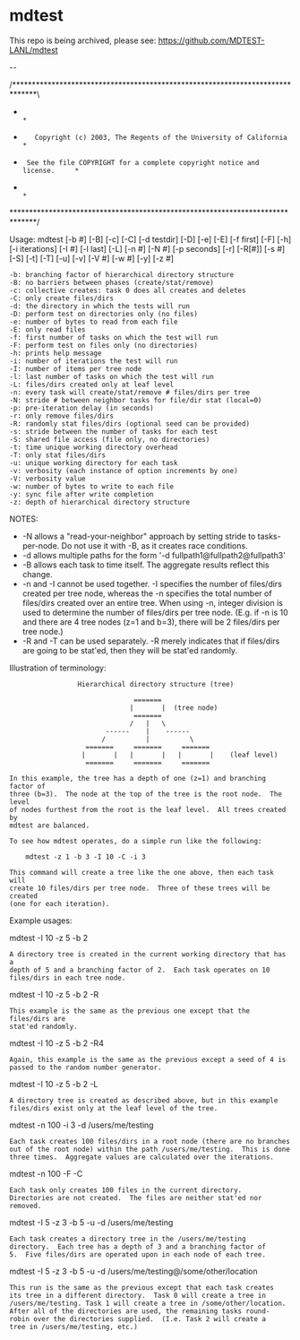 # mdtest

This repo is being archived, please see: https://github.com/MDTEST-LANL/mdtest

--

/******************************************************************************\
*                                                                              *
*        Copyright (c) 2003, The Regents of the University of California       *
*      See the file COPYRIGHT for a complete copyright notice and license.     *
*                                                                              *
\******************************************************************************/

Usage:	mdtest [-b #] [-B] [-c] [-C] [-d testdir] [-D] [-e] [-E] [-f first] [-F]
               [-h] [-i iterations] [-I #] [-l last] [-L] [-n #] [-N #] [-p seconds] 
               [-r] [-R[#]] [-s #] [-S] [-t] [-T] [-u] [-v] [-V #] [-w #] [-y]
               [-z #]

    -b: branching factor of hierarchical directory structure
    -B: no barriers between phases (create/stat/remove)
    -c: collective creates: task 0 does all creates and deletes
    -C: only create files/dirs
    -d: the directory in which the tests will run
    -D: perform test on directories only (no files)
    -e: number of bytes to read from each file
    -E: only read files
    -f: first number of tasks on which the test will run
    -F: perform test on files only (no directories)
    -h: prints help message
    -i: number of iterations the test will run
    -I: number of items per tree node    
    -l: last number of tasks on which the test will run
    -L: files/dirs created only at leaf level
    -n: every task will create/stat/remove # files/dirs per tree
    -N: stride # between neighbor tasks for file/dir stat (local=0)
    -p: pre-iteration delay (in seconds)
    -r: only remove files/dirs
    -R: randomly stat files/dirs (optional seed can be provided)    
    -s: stride between the number of tasks for each test
    -S: shared file access (file only, no directories)
    -t: time unique working directory overhead
    -T: only stat files/dirs        
    -u: unique working directory for each task
    -v: verbosity (each instance of option increments by one)
    -V: verbosity value
    -w: number of bytes to write to each file
    -y: sync file after write completion
    -z: depth of hierarchical directory structure

NOTES:
 * -N allows a "read-your-neighbor" approach by setting stride to 
    tasks-per-node. Do not use it with -B, as it creates race conditions.
 * -d allows multiple paths for the form '-d fullpath1@fullpath2@fullpath3'
 * -B allows each task to time itself. The aggregate results reflect this 
    change.
 * -n and -I cannot be used together.  -I specifies the number of files/dirs 
   created per tree node, whereas the -n specifies the total number of 
   files/dirs created over an entire tree.  When using -n, integer division is 
   used to determine the number of files/dirs per tree node.  (E.g. if -n is 
   10 and there are 4 tree nodes (z=1 and b=3), there will be 2 files/dirs per 
   tree node.)
 * -R and -T can be used separately.  -R merely indicates that if files/dirs
   are going to be stat'ed, then they will be stat'ed randomly.


Illustration of terminology:

                     Hierarchical directory structure (tree)
   
                                   =======
                                  |       |  (tree node)
                                   =======
                                  /   |   \
                            ------    |    ------
                           /          |          \
                       =======     =======     =======
                      |       |   |       |   |       |    (leaf level)
                       =======     =======     =======
        
    In this example, the tree has a depth of one (z=1) and branching factor of 
    three (b=3).  The node at the top of the tree is the root node.  The level 
    of nodes furthest from the root is the leaf level.  All trees created by 
    mdtest are balanced.
    
    To see how mdtest operates, do a simple run like the following:
    
        mdtest -z 1 -b 3 -I 10 -C -i 3
    
    This command will create a tree like the one above, then each task will 
    create 10 files/dirs per tree node.  Three of these trees will be created 
    (one for each iteration).


Example usages:

mdtest -I 10 -z 5 -b 2

    A directory tree is created in the current working directory that has a 
    depth of 5 and a branching factor of 2.  Each task operates on 10 
    files/dirs in each tree node.
    
mdtest -I 10 -z 5 -b 2 -R

    This example is the same as the previous one except that the files/dirs are
    stat'ed randomly.
    
mdtest -I 10 -z 5 -b 2 -R4

    Again, this example is the same as the previous except a seed of 4 is 
    passed to the random number generator.
    
mdtest -I 10 -z 5 -b 2 -L

    A directory tree is created as described above, but in this example 
    files/dirs exist only at the leaf level of the tree.

mdtest -n 100 -i 3 -d /users/me/testing

    Each task creates 100 files/dirs in a root node (there are no branches
    out of the root node) within the path /users/me/testing.  This is done 
    three times.  Aggregate values are calculated over the iterations.
    
mdtest -n 100 -F -C

    Each task only creates 100 files in the current directory.
    Directories are not created.  The files are neither stat'ed nor
    removed.
    
mdtest -I 5 -z 3 -b 5 -u -d /users/me/testing

    Each task creates a directory tree in the /users/me/testing
    directory.  Each tree has a depth of 3 and a branching factor of
    5.  Five files/dirs are operated upon in each node of each tree.
    
mdtest -I 5 -z 3 -b 5 -u -d /users/me/testing@/some/other/location

    This run is the same as the previous except that each task creates
    its tree in a different directory.  Task 0 will create a tree in 
    /users/me/testing. Task 1 will create a tree in /some/other/location.
    After all of the directories are used, the remaining tasks round-
    robin over the directories supplied.  (I.e. Task 2 will create a 
    tree in /users/me/testing, etc.)